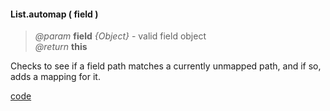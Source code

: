 #### List.automap ( field )
> *@param* **field** _{Object}_  - valid field object  
> _@return_ **this**   

Checks to see if a field path matches a currently unmapped path, and
if so, adds a mapping for it.

<div class="code-header addGitHubLink" data-file="lib/list/automap.js"><a href="#" class="loadCode"> code</a></div><pre class=" language-javascript hideCode api"></pre> 
